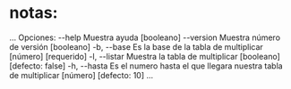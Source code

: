 # notas:

...
Opciones:
      --help     Muestra ayuda                                        [booleano]
      --version  Muestra número de versión                            [booleano]
  -b, --base     Es la base de la tabla de multiplicar      [número] [requerido]
  -l, --listar   Muestra la tabla de multiplicar     [booleano] [defecto: false]
  -h, --hasta    Es el numero hasta el que llegara nuestra tabla de multiplicar
                                                          [número] [defecto: 10]
...